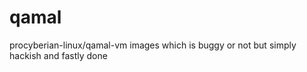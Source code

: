 # qamal

procyberian-linux/qamal-vm images which is buggy or not but simply hackish and fastly done

